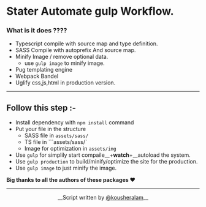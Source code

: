# Stater Automate gulp Workflow. 

### What is it does ????

* Typescript compile with source map and type definition. 
* SASS Compile with autoprefix And source map.
* Minify Image / remove optional data.
    * use  ```gulp image``` to minify image.
* Pug templating engine
* Webpack Bandel 
* Uglify css,js,html in production version.

---
## Follow this step :-
* Install dependency with ```npm install``` command
* Put your file in the structure 
    * SASS file in ```assets/sass/```
    * TS file in ```assets/sass/`
    * Image for optimization in ```assets/img```
* Use ```gulp``` for simplily start compaile__+__watch__+__autoload the system. 
* Use ```gulp production``` to build/minify/optimize the site for the production.
* Use ```gulp image``` to just minify the image.


__Big thanks to all the authors of these packages ❤️__

---
<p align="center">__Script written by <a href="mailto:kousheralampranto@gmail.com">@kousheralam</a>__</p>
